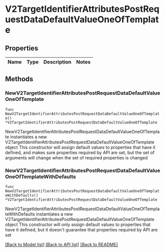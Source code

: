 # V2TargetIdentifierAttributesPostRequestDataDefaultValueOneOfTemplate

## Properties

Name | Type | Description | Notes
------------ | ------------- | ------------- | -------------

## Methods

### NewV2TargetIdentifierAttributesPostRequestDataDefaultValueOneOfTemplate

`func NewV2TargetIdentifierAttributesPostRequestDataDefaultValueOneOfTemplate() *V2TargetIdentifierAttributesPostRequestDataDefaultValueOneOfTemplate`

NewV2TargetIdentifierAttributesPostRequestDataDefaultValueOneOfTemplate instantiates a new V2TargetIdentifierAttributesPostRequestDataDefaultValueOneOfTemplate object
This constructor will assign default values to properties that have it defined,
and makes sure properties required by API are set, but the set of arguments
will change when the set of required properties is changed

### NewV2TargetIdentifierAttributesPostRequestDataDefaultValueOneOfTemplateWithDefaults

`func NewV2TargetIdentifierAttributesPostRequestDataDefaultValueOneOfTemplateWithDefaults() *V2TargetIdentifierAttributesPostRequestDataDefaultValueOneOfTemplate`

NewV2TargetIdentifierAttributesPostRequestDataDefaultValueOneOfTemplateWithDefaults instantiates a new V2TargetIdentifierAttributesPostRequestDataDefaultValueOneOfTemplate object
This constructor will only assign default values to properties that have it defined,
but it doesn't guarantee that properties required by API are set


[[Back to Model list]](../README.md#documentation-for-models) [[Back to API list]](../README.md#documentation-for-api-endpoints) [[Back to README]](../README.md)


